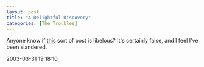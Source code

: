 ```yaml
---
layout: post
title: "A Delightful Discovery"
categories: [The Troubles]
---
```

Anyone know if <a title="Re: Marin County Family Law Courts - Court Misconduct" href="http://www.jprlawcorp.com/cgibin/custodyvisitation/messages/4305.html">this</a> sort of post is libelous? It's certainly false, and I feel I've been slandered.

2003-03-31 19:18:10


<!--more-->

